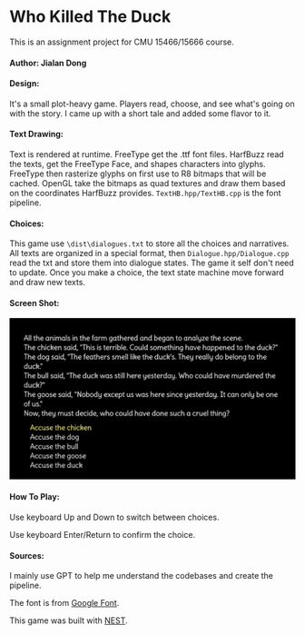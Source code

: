 # Who Killed The Duck

This is an assignment project for CMU 15466/15666 course.



#### Author: Jialan Dong



#### Design:

It's a small plot-heavy game. Players read, choose, and see what's going on with the story. I came up with a short tale and added some flavor to it.



#### Text Drawing: 

Text is rendered at runtime. FreeType get the .ttf font files. HarfBuzz read the texts, get the FreeType Face, and shapes characters into glyphs.  FreeType then rasterize glyphs on first use to R8 bitmaps that will be cached.  OpenGL take the bitmaps as quad textures and draw them based on the coordinates HarfBuzz provides. `TextHB.hpp/TextHB.cpp` is the font pipeline.



#### Choices:

This game use `\dist\dialogues.txt` to store all the choices and narratives. All texts are organized in a special format, then `Dialogue.hpp/Dialogue.cpp` read the txt and store them into dialogue states. The game it self don't need to update. Once you make a choice, the text state machine move forward and draw new texts.



#### Screen Shot:

![Screen Shot](screenshot.png)



#### How To Play:

Use keyboard Up and Down to switch between choices.

Use keyboard Enter/Return to confirm the choice.



#### Sources: 

I mainly use GPT to help me understand the codebases and create the pipeline.

The font is from [Google Font](https://fonts.google.com/specimen/Delius?lang=en_Latn&categoryFilters=Feeling:%2FExpressive%2FCute).



This game was built with [NEST](NEST.md).

